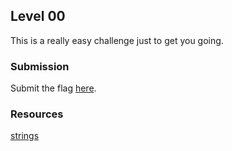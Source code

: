 ## Level 00

This is a really easy challenge just to get you going.

### Submission

Submit the flag [here](https://goo.gl/forms/7TkTG5HUCO7MTSv72).

### Resources

[strings](https://linux.die.net/man/1/strings)

